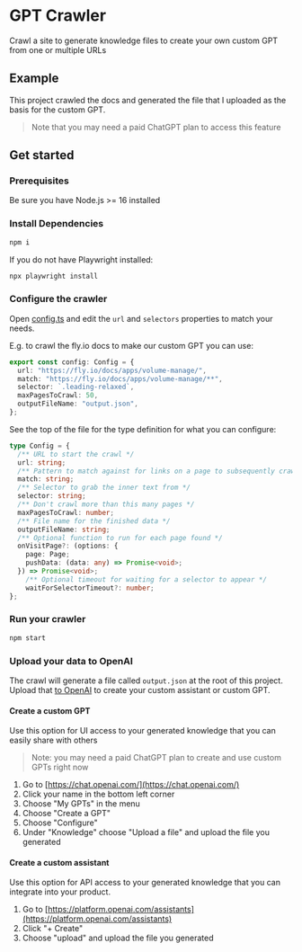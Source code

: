 # GPT Crawler

Crawl a site to generate knowledge files to create your own custom GPT from one or multiple URLs

## Example


This project crawled the docs and generated the file that I uploaded as the basis for the custom GPT.


> Note that you may need a paid ChatGPT plan to access this feature

## Get started

### Prerequisites

Be sure you have Node.js >= 16 installed

### Install Dependencies

```sh
npm i
```

If you do not have Playwright installed:
```sh
npx playwright install
```

### Configure the crawler

Open [config.ts](config.ts) and edit the `url` and `selectors` properties to match your needs.

E.g. to crawl the fly.io docs to make our custom GPT you can use:

```ts
export const config: Config = {
  url: "https://fly.io/docs/apps/volume-manage/",
  match: "https://fly.io/docs/apps/volume-manage/**",
  selector: `.leading-relaxed`,
  maxPagesToCrawl: 50,
  outputFileName: "output.json",
};
```

See the top of the file for the type definition for what you can configure:

```ts
type Config = {
  /** URL to start the crawl */
  url: string;
  /** Pattern to match against for links on a page to subsequently crawl */
  match: string;
  /** Selector to grab the inner text from */
  selector: string;
  /** Don't crawl more than this many pages */
  maxPagesToCrawl: number;
  /** File name for the finished data */
  outputFileName: string;
  /** Optional function to run for each page found */
  onVisitPage?: (options: {
    page: Page;
    pushData: (data: any) => Promise<void>;
  }) => Promise<void>;
    /** Optional timeout for waiting for a selector to appear */
    waitForSelectorTimeout?: number;
};
```

### Run your crawler

```sh
npm start
```

### Upload your data to OpenAI

The crawl will generate a file called `output.json` at the root of this project. Upload that [to OpenAI](https://platform.openai.com/docs/assistants/overview) to create your custom assistant or custom GPT.

#### Create a custom GPT

Use this option for UI access to your generated knowledge that you can easily share with others

> Note: you may need a paid ChatGPT plan to create and use custom GPTs right now

1. Go to [https://chat.openai.com/](https://chat.openai.com/)
2. Click your name in the bottom left corner
3. Choose "My GPTs" in the menu
4. Choose "Create a GPT"
5. Choose "Configure"
6. Under "Knowledge" choose "Upload a file" and upload the file you generated

#### Create a custom assistant

Use this option for API access to your generated knowledge that you can integrate into your product.

1. Go to [https://platform.openai.com/assistants](https://platform.openai.com/assistants)
2. Click "+ Create"
3. Choose "upload" and upload the file you generated
